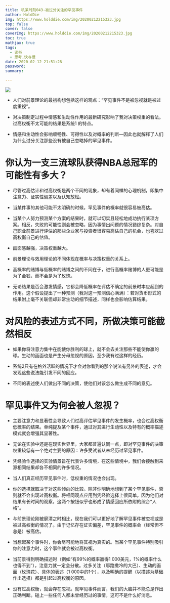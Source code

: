```yaml
---
title: 吼呆时刻043-被过分关注的罕见事件
author: HoldDie
img: https://www.holddie.com/img/20200212215323.jpg
top: false
cover: false
coverImg: https://www.holddie.com/img/20200212215323.jpg
toc: true
mathjax: true
tags:
  - 读书
  - 思考,快与慢
date: 2020-02-12 21:51:28
password:
summary:

---
```




![](https://www.holddie.com/img/20200212215323.jpg)	



- 人们对前景理论的最初构想包括这样的观点：“罕见事件不是被忽视就是被过度重视”。



- 对决策制定过程中情感和生动性作用的最新研究影响了我对决策权重的看法。过高权衡不太可能的结果是系统1 的特点。



- 情感和生动性会影响顺畅性、可得性以及对概率的判断—因此也就解释了人们为什么过分关注那些没有被自己忽略掉的罕见事件。



# 你认为一支三流球队获得NBA总冠军的可能性有多大？

- 尽管过高估计和过高权衡是两个不同的现象，却有着同样的心理机制，即集中注意力、证实性偏差以及认知放松。



- 当某件事的其他可能不太明确的时候，罕见事件的概率就很容易被高估。



- 当某个人努力预测某个方案的结果时，就可以切实且轻松地成功执行某项方案。相反，失败的可能性则会被忽略，因为事情出问题的情况错综复杂。对自己职业前景进行评估的那些企业家与投资者很容易高估自己的机会，也喜欢过高权衡自己的估值。



- 画面感越强，决策权重越大。



- 前景理论与效用理论的不同体现在概率与决策权重的关系上。



- 高概率的赌博与低概率的赌博之间的不同在于，进行高概率赌博的人更可能是为了金钱，而不会是为了玫瑰。



- 无论结果是否会激发情感，它都会降低概率在评估不确定的前景时本应起到的作用。这个假设提出了一种预测（我对这一预测信心满满）：若对货币形式的结果附上毫不关联但却非常生动的细节描述，同样也会影响估算结果。



# 对风险的表述方式不同，所做决策可能截然相反

- 如果你将注意力集中在能使你胜利的球上，就不会去关注那些不能使你赢的球。生动的画面也是产生分母忽视的原因，至少我有过这样的经历。



- 系统2只有在格外活跃的情况下才会对你看到的那个说法有另外的表述，才会发现这些说法能引发不同的回应。



- 不同的表述使人们做出不同的决策，使他们对该怎么做生成不同的意见。



# 罕见事件又为何会被人忽视？

- 主要注意力和显著性会导致人们过高评估罕见事件的发生概率，也会过高权衡低概率的结果。单纯提及某个事件，通过对其进行生动性以及特有的概率描述模式就会增强其显著性。



- 无论在实验中还是在现实世界里，大家都普遍认同一点，即对罕见事件的决策权重较低有一个绝对主要的原因：许多受试者从未经历过罕见事件。



- 凭经验作选择的实验情景旨在代表许多情境，在这些情境中，我们会接触到来源相同结果却各不相同的许多情况。



- 当人们真正经历罕见事件时，低权重的情况也会出现。



- 你的选择就取决于对这些倾向的比较。除非你明确地想到了某个罕见事件，否则就不会出现过高权衡。将相同观点应用到凭经验选择上很简单。因为他们对结果有长时间的观察，这两个按钮似乎也形成了情感回应所依附的综合“人格”。



- 与前景理论刚被廓清之时相比，现在我们可以更好地了解罕见事件被忽视或是被过高权衡的情况了。由于记忆存在证实偏差，罕见事件的概率会（经常但不总是）被高估。



- 当想起某个事件时，你会尽可能地将其视为真实的。当某个罕见事件特别吸引你的注意力时，这个事件就会被过高权衡。



- 当前景得到明确描述时（例如“有99%的概率赢得1 000美元，1%的概率什么也得不到”），注意力就一定会分散。过多关注（耶路撒冷的大巴）、生动的画面（玫瑰花）、具体的表述（1 000中的1个），以及明确的提醒（以描述为基础作出选择）都是引起过高权衡的原因。



- 没有过高权衡，就会存在忽视。就罕见事件而言，我们的大脑并不能总是作出正确判断。碰上一些任何人都未曾经历过的事情，这可不是什么好消息。

